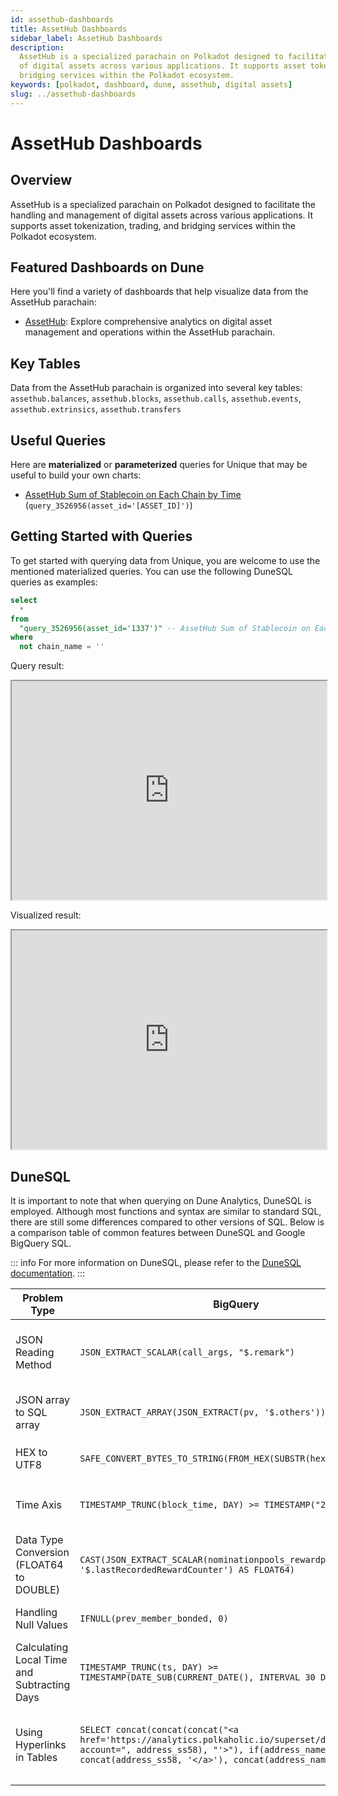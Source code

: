 ```yaml
---
id: assethub-dashboards
title: AssetHub Dashboards
sidebar_label: AssetHub Dashboards
description:
  AssetHub is a specialized parachain on Polkadot designed to facilitate the handling and management
  of digital assets across various applications. It supports asset tokenization, trading, and
  bridging services within the Polkadot ecosystem.
keywords: [polkadot, dashboard, dune, assethub, digital assets]
slug: ../assethub-dashboards
---
```


# AssetHub Dashboards

## Overview

AssetHub is a specialized parachain on Polkadot designed to facilitate the handling and management
of digital assets across various applications. It supports asset tokenization, trading, and bridging
services within the Polkadot ecosystem.

## Featured Dashboards on Dune

Here you'll find a variety of dashboards that help visualize data from the AssetHub parachain:

- [AssetHub](https://dune.com/substrate/assethub): Explore comprehensive analytics on digital asset
  management and operations within the AssetHub parachain.

## Key Tables

Data from the AssetHub parachain is organized into several key tables: `assethub.balances`,
`assethub.blocks`, `assethub.calls`, `assethub.events`, `assethub.extrinsics`, `assethub.transfers`

## Useful Queries

Here are **materialized** or **parameterized** queries for Unique that may be useful to build your
own charts:

- [AssetHub Sum of Stablecoin on Each Chain by Time](https://dune.com/queries/3526956)
  (`query_3526956(asset_id='[ASSET_ID]')`)

## Getting Started with Queries

To get started with querying data from Unique, you are welcome to use the mentioned materialized
queries. You can use the following DuneSQL queries as examples:

```sql title="Sum of USDC in Polkadot Parachains" showLineNumbers
select
  *
from
  "query_3526956(asset_id='1337')" -- AssetHub Sum of Stablecoin on Each Chain by Time
where
  not chain_name = ''
```

Query result:

<iframe src="https://dune.com/embeds/3527830/5933830/" height="350" width="100%"></iframe>

Visualized result:

<iframe src="https://dune.com/embeds/3527830/5933863/" height="350" width="100%"></iframe>

## DuneSQL

It is important to note that when querying on Dune Analytics, DuneSQL is employed. Although most
functions and syntax are similar to standard SQL, there are still some differences compared to other
versions of SQL. Below is a comparison table of common features between DuneSQL and Google BigQuery
SQL.

::: info For more information on DuneSQL, please refer to the
[DuneSQL documentation](https://docs.dune.com/query-engine/Functions-and-operators/index). :::

| Problem Type                                | BigQuery                                                                                                                                                                                                              | DuneSQL(V2)                                                                                                                                                  | Description                                                                                                                                      |
| ------------------------------------------- | --------------------------------------------------------------------------------------------------------------------------------------------------------------------------------------------------------------------- | ------------------------------------------------------------------------------------------------------------------------------------------------------------ | ------------------------------------------------------------------------------------------------------------------------------------------------ |
| JSON Reading Method                         | `JSON_EXTRACT_SCALAR(call_args, "$.remark")`                                                                                                                                                                          | `JSON_EXTRACT_SCALAR(JSON_PARSE(call_args), '$.remark')`                                                                                                     | In DuneSQL, `JSON_PARSE` is needed to split the JSON if it is initially not in JSON format but is transformed into a JSON string.                |
| JSON array to SQL array                     | `JSON_EXTRACT_ARRAY(JSON_EXTRACT(pv, '$.others'))`                                                                                                                                                                    | `cast(json_extract(pv, '$.others') as array<json>)`                                                                                                          | BigQuery uses a function for this conversion, while DuneSQL utilizes casting and supports the JSON data type.                                    |
| HEX to UTF8                                 | `SAFE_CONVERT_BYTES_TO_STRING(FROM_HEX(SUBSTR(hex_encode, 3)))`                                                                                                                                                       | `FROM_UTF8(from_hex(SUBSTR(hex_encode, 3)))`                                                                                                                 | In DuneSQL, the `SAFE_CONVERT_BYTES_TO_STRING` is not required.                                                                                  |
| Time Axis                                   | `TIMESTAMP_TRUNC(block_time, DAY) >= TIMESTAMP("2023-12-01")`                                                                                                                                                         | `block_time >= date('2023-12-01')`                                                                                                                           | Time conversion in DuneSQL is simpler, involving direct usage of `variable operator date(value)`.                                                |
| Data Type Conversion (FLOAT64 to DOUBLE)    | `CAST(JSON_EXTRACT_SCALAR(nominationpools_rewardpools, '$.lastRecordedRewardCounter') AS FLOAT64)`                                                                                                                    | `CAST(JSON_EXTRACT_SCALAR(nominationpools_rewardpools, '$.lastRecordedRewardCounter')`                                                                       | BigQuery refers to the data format as FLOAT64, while in DuneSQL, it is termed DOUBLE.                                                            |
| Handling Null Values                        | `IFNULL(prev_member_bonded, 0)`                                                                                                                                                                                       | `COALESCE(prev_member_bonded, 0)`                                                                                                                            | In DuneSQL, BigQuery's `IFNULL` is equivalent to `COALESCE`.                                                                                     |
| Calculating Local Time and Subtracting Days | `TIMESTAMP_TRUNC(ts, DAY) >= TIMESTAMP(DATE_SUB(CURRENT_DATE(), INTERVAL 30 DAY))`                                                                                                                                    | `ts >= date(current_date - interval '30' day)`                                                                                                               | In BigQuery, operations on dates require functions, but DuneSQL allows direct use of `+` and `-`.                                                |
| Using Hyperlinks in Tables                  | `SELECT concat(concat(concat("<a href='https://analytics.polkaholic.io/superset/dashboard/77/?account=", address_ss58), "'>"), if(address_name is null, concat(address_ss58, '</a>'), concat(address_name, '</a>')))` | `CONCAT('<a target="_new" href="https://analytics.polkaholic.io/superset/dashboard/77/?account=', address_ss58, '">', address_ss58 ,'</a>') AS address_ss58` | DuneSQL enables string concatenation using `CONCAT`, making it straightforward compared to the multiple `concat` functions required in BigQuery. |
